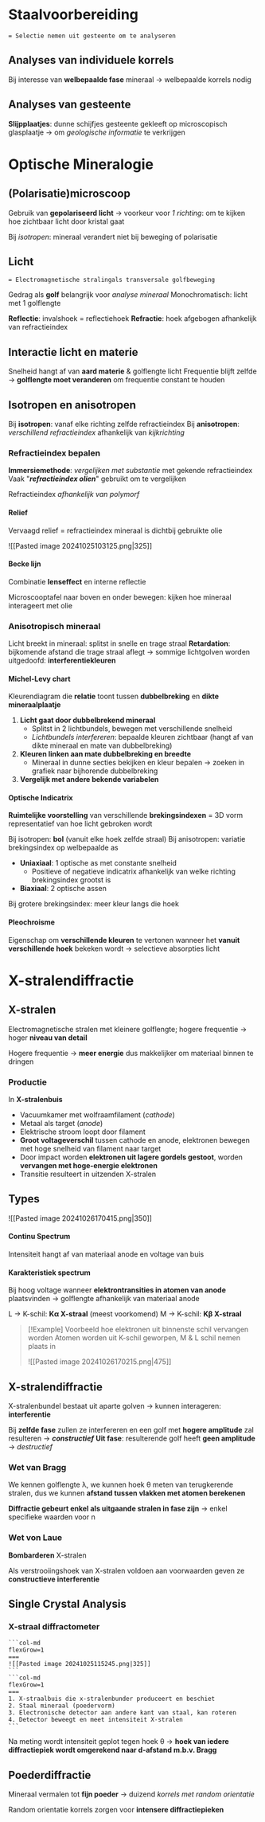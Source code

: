 # Staalvoorbereiding
	= Selectie nemen uit gesteente om te analyseren
## Analyses van individuele korrels
Bij interesse van **welbepaalde fase** mineraal -> welbepaalde korrels nodig
## Analyses van gesteente
**Slijpplaatjes**: dunne schijfjes gesteente gekleeft op microscopisch glasplaatje
-> om *geologische informatie* te verkrijgen
# Optische Mineralogie
## (Polarisatie)microscoop
Gebruik van **gepolariseerd licht**
-> voorkeur voor *1 richting*: om te kijken hoe zichtbaar licht door kristal gaat

Bij *isotropen*: mineraal verandert niet bij beweging of polarisatie

## Licht
	= Electromagnetische stralingals transversale golfbeweging

Gedrag als **golf** belangrijk voor *analyse mineraal*
Monochromatisch: licht met 1 golflengte 

**Reflectie**: invalshoek = reflectiehoek
**Refractie**: hoek afgebogen afhankelijk van refractieindex
## Interactie licht en materie
Snelheid hangt af van **aard materie** & golflengte licht
Frequentie blijft zelfde
-> **golflengte moet veranderen** om frequentie constant te houden
## Isotropen en anisotropen
Bij **isotropen**: vanaf elke richting zelfde refractieindex
Bij **anisotropen**: *verschillend refractieindex* afhankelijk van *kijkrichting*

### Refractieindex bepalen
**Immersiemethode**: *vergelijken met substantie* met gekende refractieindex
Vaak "***refractieindex olien***" gebruikt om te vergelijken

Refractieindex *afhankelijk van polymorf*
#### Relief
Vervaagd relief = refractieindex mineraal is dichtbij gebruikte olie

![[Pasted image 20241025103125.png|325]]
#### Becke lijn
Combinatie **lenseffect** en interne reflectie

Microscooptafel naar boven en onder bewegen: kijken hoe mineraal interageert met olie
### Anisotropisch mineraal
Licht breekt in mineraal: splitst in snelle en trage straal
**Retardation**: bijkomende afstand die trage straal aflegt
-> sommige lichtgolven worden uitgedoofd: **interferentiekleuren**

#### Michel-Levy chart
Kleurendiagram die **relatie** toont tussen **dubbelbreking** en **dikte mineraalplaatje**

1. **Licht gaat door dubbelbrekend mineraal**
	- Splitst in 2 lichtbundels, bewegen met verschillende snelheid
	- *Lichtbundels interfereren*: bepaalde kleuren zichtbaar (hangt af van dikte mineraal en mate van dubbelbreking)
2. **Kleuren linken aan mate dubbelbreking en breedte**
	- Mineraal in dunne secties bekijken en kleur bepalen
		-> zoeken in grafiek naar bijhorende dubbelbreking
3. **Vergelijk met andere bekende variabelen**

#### Optische Indicatrix
**Ruimtelijke voorstelling** van verschillende **brekingsindexen**
= 3D vorm representatief van hoe licht gebroken wordt

Bij isotropen: **bol** (vanuit elke hoek zelfde straal)
Bij anisotropen: variatie brekingsindex op welbepaalde as
- **Uniaxiaal**: 1 optische as met constante snelheid
	- Positieve of negatieve indicatrix afhankelijk van welke richting brekingsindex grootst is
- **Biaxiaal**: 2 optische assen

Bij grotere brekingsindex: meer kleur langs die hoek

#### Pleochroisme
Eigenschap om **verschillende kleuren** te vertonen wanneer het **vanuit verschillende hoek** bekeken wordt
-> selectieve absorpties licht

# X-stralendiffractie
## X-stralen
Electromagnetische stralen met kleinere golflengte; hogere frequentie
-> hoger **niveau van detail**

Hogere frequentie -> **meer energie** dus makkelijker om materiaal binnen te dringen
### Productie
In **X-stralenbuis**
- Vacuumkamer met wolfraamfilament (*cathode*)
- Metaal als target (*anode*)
- Elektrische stroom loopt door filament
- **Groot voltageverschil** tussen cathode en anode, elektronen bewegen met hoge snelheid van filament naar target
- Door impact worden **elektronen uit lagere gordels gestoot**, worden **vervangen met hoge-energie elektronen**
- Transitie resulteert in uitzenden X-stralen


## Types
![[Pasted image 20241026170415.png|350]]
#### Continu Spectrum
Intensiteit hangt af van materiaal anode en voltage van buis
#### Karakteristiek spectrum
Bij hoog voltage wanneer **elektrontransities in atomen van anode** plaatsvinden
-> golflengte afhankelijk van materiaal anode

L -> K-schil: **Kα X-straal** (meest voorkomend)
M -> K-schil: **Kβ X-straal**

> [!Example] Voorbeeld hoe elektronen uit binnenste schil vervangen worden
> Atomen worden uit K-schil geworpen, M & L schil nemen plaats in
> 
> ![[Pasted image 20241026170215.png|475]]

## X-stralendiffractie
X-stralenbundel bestaat uit aparte golven
-> kunnen interageren: **interferentie**

Bij **zelfde fase** zullen ze interfereren en een golf met **hogere amplitude** zal resulteren
	-> ***constructief***
**Uit fase**: resulterende golf heeft **geen amplitude**
	-> *destructief*
### Wet van Bragg
We kennen golflengte λ, we kunnen hoek θ meten van terugkerende stralen, dus we kunnen **afstand tussen vlakken met atomen berekenen**

**Diffractie gebeurt enkel als uitgaande stralen in fase zijn**
-> enkel specifieke waarden voor n
### Wet von Laue
**Bombarderen** X-stralen

Als verstrooiingshoek van X-stralen voldoen aan voorwaarden geven ze **constructieve interferentie**

## Single Crystal Analysis
### X-straal diffractometer

````col
```col-md
flexGrow=1
===
![[Pasted image 20241025115245.png|325]]
```
```col-md
flexGrow=1
===
1. X-straalbuis die x-stralenbunder produceert en beschiet
2. Staal mineraal (poedervorm)
3. Electronische detector aan andere kant van staal, kan roteren
4. Detector beweegt en meet intensiteit X-stralen
```
````

Na meting wordt intensiteit geplot tegen hoek θ
-> **hoek van iedere diffractiepiek wordt omgerekend naar d-afstand m.b.v. Bragg**
## Poederdiffractie
Mineraal vermalen tot **fijn poeder**
-> duizend *korrels met random orientatie*

Random orientatie korrels zorgen voor **intensere diffractiepieken**